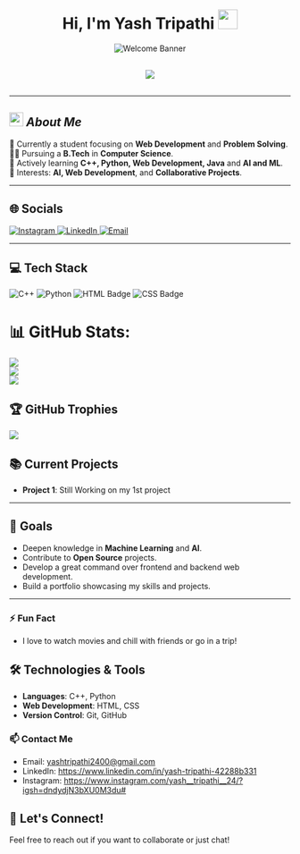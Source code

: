 <h1 align="center"><b>Hi, I'm Yash Tripathi</b> <img src="https://media.giphy.com/media/hvRJCLFzcasrR4ia7z/giphy.gif" width="35"></h1>

<p align="center">
  <img src="https://user-images.githubusercontent.com/73097560/115834477-dbab4500-a447-11eb-908a-139a6edaec5c.gif" alt="Welcome Banner">
</p>

<p align="center" style="font-size: 30px;">
  <a href="https://github.com/DenverCoder1/readme-typing-svg">
    <img src="https://readme-typing-svg.herokuapp.com?font=Verdana&color=cyan&size=50&center=true&vCenter=true&width=1200&height=100&lines=Welcome+to+My+Github+Profile!!;Explore+🔎+and+Collaborate+with+me+⚙">
  </a>
</p>

---

## <img src="https://media2.giphy.com/media/QssGEmpkyEOhBCb7e1/giphy.gif?cid=ecf05e47a0n3gi1bfqntqmob8g9aid1oyj2wr3ds3mg700bl&rid=giphy.gif" width="25"> *About Me*

🔭 Currently a student focusing on **Web Development** and **Problem Solving**.  
👨‍🎓 Pursuing a **B.Tech** in **Computer Science**.  
🌱 Actively learning **C++, Python, Web Development, Java** and **AI and ML**.  
💬 Interests: **AI, Web Development**, and **Collaborative Projects**.  

---

## 🌐 Socials

  <a href="https://www.instagram.com/yash__tripathi__24/?igsh=dndydjN3bXU0M3du#">
    <img src="https://img.shields.io/badge/Instagram-%23E4405F.svg?logo=Instagram&logoColor=white" alt="Instagram">
  </a>
  <a href="https://www.linkedin.com/in/yash-tripathi-42288b331">
    <img src="https://img.shields.io/badge/LinkedIn-%230077B5.svg?logo=linkedin&logoColor=white" alt="LinkedIn">
  </a>
  <a href="mailto:yashtripathi2400@gmail.com">
    <img src="https://img.shields.io/badge/Email-D14836?logo=gmail&logoColor=white" alt="Email">
  </a>
</p>

----

## 💻 Tech Stack
<p align="center">
  
![C++](https://img.shields.io/badge/c++-%2300599C.svg?style=plastic&logo=c%2B%2B&logoColor=white) ![Python](https://img.shields.io/badge/python-3670A0?style=plastic&logo=python&logoColor=ffdd54)
    <img src="https://img.shields.io/badge/HTML-E34F26?style=plastic&logo=html5&logoColor=ffffff" alt="HTML Badge">  <img src="https://img.shields.io/badge/CSS-1572B6?style=plastic&logo=css3&logoColor=ffffff" alt="CSS Badge">

# 📊 GitHub Stats:
<p align="center">
  
![](https://github-readme-stats.vercel.app/api?username=Yash-24-pro&theme=vision-friendly-dark&hide_border=false&include_all_commits=false&count_private=false)<br/>
![](https://github-readme-streak-stats.herokuapp.com/?user=Yash-24-pro&theme=vision-friendly-dark&hide_border=false)<br/>
![](https://github-readme-stats.vercel.app/api/top-langs/?username=Yash-24-pro&theme=vision-friendly-dark&hide_border=false&include_all_commits=false&count_private=false&layout=compact)

## 🏆 GitHub Trophies
![](https://github-profile-trophy.vercel.app/?username=Yash-24-pro&theme=radical&no-frame=true&no-bg=true&margin-w=4)



## 📚 Current Projects
- **Project 1**: Still Working on my 1st project

  
----

## 🎯 Goals
- Deepen knowledge in **Machine Learning** and **AI**.
- Contribute to **Open Source** projects.
- Develop a great command over frontend and backend web development.
- Build a portfolio showcasing my skills and projects.

----


### ⚡ Fun Fact
- I love to watch movies and chill with friends or go in a trip!

## 🛠️ Technologies & Tools
- **Languages**: C++, Python
- **Web Development**: HTML, CSS
- **Version Control**: Git, GitHub
  

### 📫 Contact Me
- Email: yashtripathi2400@gmail.com  
- LinkedIn: https://www.linkedin.com/in/yash-tripathi-42288b331
- Instagram: https://www.instagram.com/yash__tripathi__24/?igsh=dndydjN3bXU0M3du#
  
  
## 💬 Let's Connect!
Feel free to reach out if you want to collaborate or just chat!



